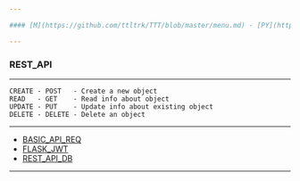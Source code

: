 ```yaml
---

#### [M](https://github.com/ttltrk/TTT/blob/master/menu.md) - [PY](https://github.com/ttltrk/TTT/blob/master/PY/PY.md) - [WEB](https://github.com/ttltrk/TTT/blob/master/PY/WEB/WEB.md)

---
```


### REST_API

---

```
CREATE - POST   - Create a new object
READ   - GET    - Read info about object
UPDATE - PUT    - Update info about existing object
DELETE - DELETE - Delete an object
```

---

* [BASIC_API_REQ](https://github.com/ttltrk/TTT/blob/master/PY/WEB/REST_API/BASIC_API_REQ/BASIC_API_REQ.md)
* [FLASK_JWT](https://github.com/ttltrk/TTT/blob/master/PY/WEB/REST_API/FLASK_JWT/FLASK_JWT.md)
* [REST_API_DB](https://github.com/ttltrk/TTT/blob/master/PY/WEB/REST_API/REST_API_DB/REST_API_DB.md)

---
